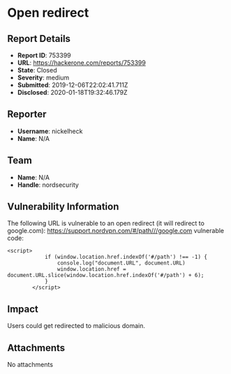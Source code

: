 # Open redirect

## Report Details
- **Report ID**: 753399
- **URL**: https://hackerone.com/reports/753399
- **State**: Closed
- **Severity**: medium
- **Submitted**: 2019-12-06T22:02:41.711Z
- **Disclosed**: 2020-01-18T19:32:46.179Z

## Reporter
- **Username**: nickelheck
- **Name**: N/A

## Team
- **Name**: N/A
- **Handle**: nordsecurity

## Vulnerability Information
The following URL is vulnerable to an open redirect (it will redirect to google.com):
https://support.nordvpn.com/#/path///google.com
vulnerable code:
```
<script>
			if (window.location.href.indexOf('#/path') !== -1) {
				console.log("document.URL", document.URL)
				window.location.href = document.URL.slice(window.location.href.indexOf('#/path') + 6);
			}
		</script>
```

## Impact

Users could get redirected to malicious domain.

## Attachments
No attachments

